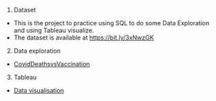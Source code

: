 1. Dataset
- This is the project to practice using SQL to do some Data Exploration and using Tableau visualize.
- The dataset is available at https://bit.ly/3xNwzGK
2. Data exploration
- [CovidDeathsvsVaccination](https://github.com/Thanhthuynguyen30/Covid-Project/blob/f3fa56274355dfcfdc750e4fbdca4f8389bf03d5/CovidDeathsvsVaccinations)
3. Tableau
- [Data visualisation](https://public.tableau.com/app/profile/thanh.thuy.nguyen/viz/CovidStatistic2023/Dashboard1)
